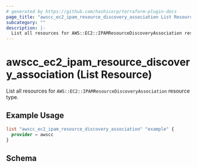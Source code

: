 ```yaml
---
# generated by https://github.com/hashicorp/terraform-plugin-docs
page_title: "awscc_ec2_ipam_resource_discovery_association List Resource - terraform-provider-awscc"
subcategory: ""
description: |-
  List all resources for AWS::EC2::IPAMResourceDiscoveryAssociation resource type.
---
```


# awscc_ec2_ipam_resource_discovery_association (List Resource)

List all resources for `AWS::EC2::IPAMResourceDiscoveryAssociation` resource type.

## Example Usage

```terraform
list "awscc_ec2_ipam_resource_discovery_association" "example" {
  provider = awscc
}
```

<!-- schema generated by tfplugindocs -->
## Schema
